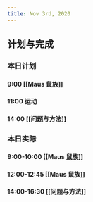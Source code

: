 ```yaml
---
title: Nov 3rd, 2020
---
```


## 计划与完成
### 本日计划
#### 9:00 [[Maus 鼠族]]
#### 11:00 运动
#### 14:00 [[问题与方法]]
### 本日实际
#### 9:00-10:00 [[Maus 鼠族]]
#### 12:00-12:45 [[Maus 鼠族]]
#### 14:00-16:30 [[问题与方法]]
####
##
